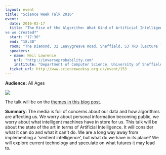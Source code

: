 ```yaml
---
layout: event
title: "Science Week Talk 2016"
event:
  date: 2016-03-17
  title: "The Rise of the Algorithm: What Kind of Artificial Intelligence ha
ve we Created?"
  start: "17:30"
  end: "18:30"
  room: "The Diamond, 32 Leavygreave Road, Sheffield, S3 7RD (Lecture Theatre 5)"
  speakers:
  - name: Neil Lawrence
    url: "http://inverseprobability.com"
    institute: "Department of Computer Science, University of Sheffield"
  ticket_url: http://www.scienceweeksy.org.uk/event/153
---
```


**Audience:** All Ages

![](https://upload.wikimedia.org/wikipedia/commons/thumb/5/50/Forbiddenplanetposter.jpg/500px-Forbiddenplanetposter.jpg)

The talk will be on the [themes in this blog post](http://inverseprobability.com/2015/12/04/what-kind-of-ai).

**Summary**: The media is full of concerns about our data and how algorithms are affecting us. We worry about personal information becoming public, we worry about what intelligent machines have in store for us. This talk will be about the state of the art in terms of Artificial Intelligence. It will consider what it can do and what it can't do. We are a long way away from implementing a 'sentient intelligence', but what do we have in its place? We will explore current technology and speculate on what futures it may lead to.
